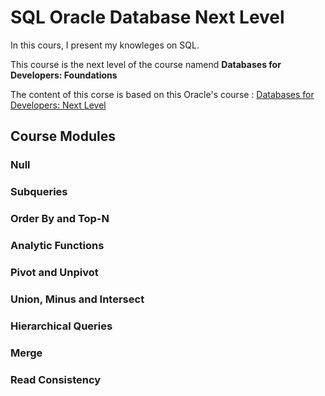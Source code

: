 # SQL Oracle Database Next Level

In this cours, I present my knowleges on SQL.

This course is the next level of the course namend __Databases for Developers: Foundations__

The content of this corse is based on this Oracle's course : [Databases for Developers: Next Level](https://devgym.oracle.com/pls/apex/dg/class/databases-for-developers-next-level.html)

## Course Modules
### Null     
### Subqueries
### Order By and Top-N
### Analytic Functions
### Pivot and Unpivot
### Union, Minus and Intersect
### Hierarchical Queries
### Merge
### Read Consistency

